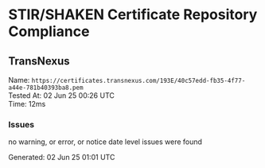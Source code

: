 # STIR/SHAKEN Certificate Repository Compliance

## TransNexus

Name: `https://certificates.transnexus.com/193E/40c57edd-fb35-4f77-a44e-781b40393ba8.pem`\
Tested At: 02 Jun 25 00:26 UTC\
Time: 12ms

### Issues

no warning, or error, or notice date level issues were found

Generated: 02 Jun 25 01:01 UTC